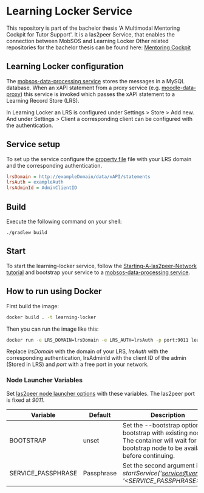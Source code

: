 Learning Locker Service
===========================================
This repository is part of the bachelor thesis 'A Multimodal Mentoring Cockpit for Tutor Support'.
It is a las2peer Service, that enables the connection between MobSOS and Learning Locker 
Other related repositories for the bachelor thesis can be found here: [Mentoring Cockpit](https://github.com/rwth-acis/Mentoring-Cockpit)


Learning Locker configuration
--------------------------
The [mobsos-data-processing service](https://github.com/rwth-acis/mobsos-data-processing/tree/bachelor-thesis-philipp-roytburg) stores the messages in a MySQL database. When an xAPI statement from a proxy service (e.g. [moodle-data-proxy](https://github.com/rwth-acis/moodle-data-proxy)) this service is invoked which passes the xAPI statement to a Learning Record Store (LRS).

In Learning Locker an LRS is configured under Settings > Store > Add new.
And under Settings > Client a corresponding client can be configured with the authentication.

Service setup
-------------
To set up the service configure the [property file](etc/i5.las2peer.services.learningLockerService.LearningLockerService.properties) file with your LRS domain and the corresponding authentication.
```INI
lrsDomain = http://exampleDomain/data/xAPI/statements
lrsAuth = exampleAuth
lrsAdminId = AdminClientID
```

Build
--------
Execute the following command on your shell:

```shell
./gradlew build 
```

Start
--------

To start the learning-locker service, follow the [Starting-A-las2peer-Network tutorial](https://github.com/rwth-acis/las2peer-Template-Project/wiki/Starting-A-las2peer-Network) and bootstrap your service to a [mobsos-data-processing service](https://github.com/rwth-acis/mobsos-data-processing/tree/bachelor-thesis-philipp-roytburg).

How to run using Docker
-------------------

First build the image:
```bash
docker build . -t learning-locker
```

Then you can run the image like this:

```bash
docker run -e LRS_DOMAIN=lrsDomain -e LRS_AUTH=lrsAuth -p port:9011 learning-locker
```

Replace *lrsDomain* with the domain of your LRS, *lrsAuth* with the corresponding authentication, lrsAdminId with the client ID of the admin (Stored in LRS) and *port* with a free port in your network.

### Node Launcher Variables

Set [las2peer node launcher options](https://github.com/rwth-acis/las2peer-Template-Project/wiki/L2pNodeLauncher-Commands#at-start-up) with these variables.
The las2peer port is fixed at *9011*.

| Variable | Default | Description |
|----------|---------|-------------|
| BOOTSTRAP | unset | Set the --bootstrap option to bootstrap with existing nodes. The container will wait for any bootstrap node to be available before continuing. |
| SERVICE_PASSPHRASE | Passphrase | Set the second argument in *startService('<service@version>', '<SERVICE_PASSPHRASE>')*. |

